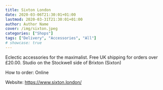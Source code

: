 ```yaml
---
title: Sixton London
date: 2020-03-06T21:30:01+01:00
lastmod: 2020-03-31T21:30:01+01:00
author: Author Name
cover: /img/sixton.jpeg
categories: ["Shops"]
tags: ["Delivery", "Accessories", "All"]
# showcase: true
---
```


Eclectic accessories for the maximalist. Free UK shipping for orders over £20.00. Studio on the Stockwell side of Brixton (Sixton)

How to order: Online

Website: https://www.sixton.london/		
